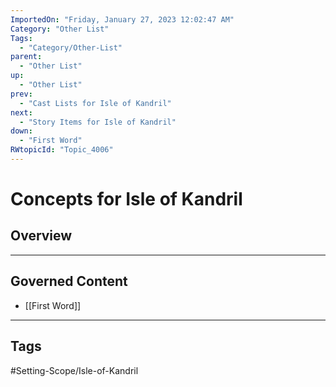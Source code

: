 ```yaml
---
ImportedOn: "Friday, January 27, 2023 12:02:47 AM"
Category: "Other List"
Tags:
  - "Category/Other-List"
parent:
  - "Other List"
up:
  - "Other List"
prev:
  - "Cast Lists for Isle of Kandril"
next:
  - "Story Items for Isle of Kandril"
down:
  - "First Word"
RWtopicId: "Topic_4006"
---
```

# Concepts for Isle of Kandril
## Overview
---
## Governed Content
- [[First Word]]


---
## Tags
#Setting-Scope/Isle-of-Kandril

